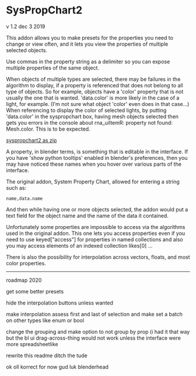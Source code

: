 SysPropChart2
===

v 1.2 dec 3 2019


This addon allows you to make presets for the properties you need to change or view often, and it lets you view the properties of multiple selected objects.

Use commas in the property string as a delimiter so you can expose multiple properties of the same object.

When objects of multiple types are selected, there may be failures in the algorithm to display, if a property is referenced that does not belong to all type of objects.  So for example, objects have a 'color' property that is not usually the one that is wanted.  'data.color' is more likely in the case of a light, for example.  (I'm not sure what object 'color' even does in that case...)  When referencing to display the color of selected lights, by putting 'data.color' in the syspropchart box, having mesh objects selected then gets you errors in the console about rna_uiItemR: property not found: Mesh.color. This is to be expected.


[syspropchart2 as zip](https://github.com/dustractor/syspropchart2/releases/download/1.1/syspropchart2.zip)

A property, in blender terms, is something that is editable in the interface.  If you have 'show python tooltips' enabled in blender's preferences, then you may have noticed these names when you hover over various parts of the interface.

The original addon, System Property Chart, allowed for entering a string such as:

    name,data.name

And then while having one or more objects selected, the addon would put a text field for the object name and the name of the data it contained.

Unfortunately some properties are impossible to access via the algorithms used in the original addon.  This one lets you access properties even if you need to use keyed["access"] for properties in named collections and also you may access elements of an indexed collection likes[0] ...

There is also the possibility for interpolation across vectors, floats, and most color properties.

---

roadmap 2020

get some better presets

hide the interpolation buttons unless wanted

make interpolation assess first and last of selection and make set a batch on other types like enum or bool

change the grouping and make option to not group by prop (i had it that way but the bl ui drag-across-thing would not work unless the interface were more spreadsheetlike

rewrite this readme ditch the tude

ok oll korrect for now gud luk blenderhead


